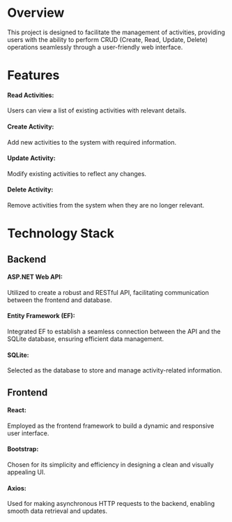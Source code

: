 

# Overview
This project is designed to facilitate the management of activities, providing users with the ability to perform CRUD (Create, Read, Update, Delete) operations seamlessly through a user-friendly web interface.

# Features
#### Read Activities:
Users can view a list of existing activities with relevant details.

#### Create Activity:
Add new activities to the system with required information.

#### Update Activity:
Modify existing activities to reflect any changes.

#### Delete Activity:
Remove activities from the system when they are no longer relevant.

# Technology Stack
## Backend
#### ASP.NET Web API:
Utilized to create a robust and RESTful API, facilitating communication between the frontend and database.

#### Entity Framework (EF):
Integrated EF to establish a seamless connection between the API and the SQLite database, ensuring efficient data management.

#### SQLite:
Selected as the database to store and manage activity-related information.

## Frontend
#### React:
Employed as the frontend framework to build a dynamic and responsive user interface.

#### Bootstrap:
Chosen for its simplicity and efficiency in designing a clean and visually appealing UI.

#### Axios:
Used for making asynchronous HTTP requests to the backend, enabling smooth data retrieval and updates.

